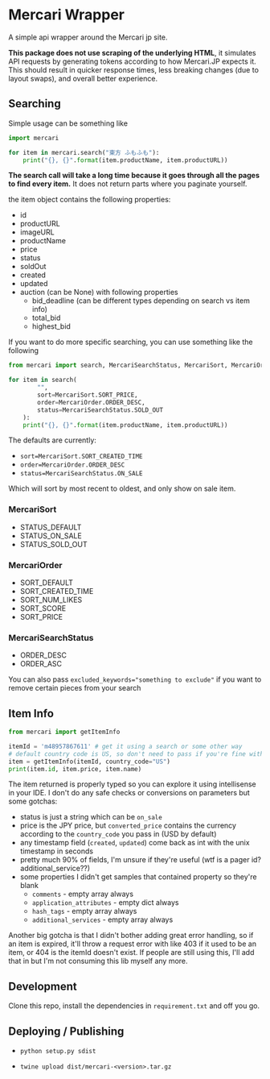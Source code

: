 # Mercari Wrapper

A simple api wrapper around the Mercari jp site.

**This package does not use scraping of the underlying HTML**, it simulates API requests by generating tokens according to how Mercari.JP expects it. This should result in quicker response times, less breaking changes (due to layout swaps), and overall better experience.

## Searching

Simple usage can be something like

```python
import mercari

for item in mercari.search("東方 ふもふも"):
    print("{}, {}".format(item.productName, item.productURL))
```

**The search call will take a long time because it goes through all the pages to find every item.** It does not return parts where you paginate yourself.

the item object contains the following properties:

- id
- productURL
- imageURL
- productName
- price
- status
- soldOut
- created
- updated
- auction (can be None) with following properties
    - bid_deadline (can be different types depending on search vs item info)
    - total_bid
    - highest_bid

If you want to do more specific searching, you can use something like the following
```python
from mercari import search, MercariSearchStatus, MercariSort, MercariOrder

for item in search(
        "",
        sort=MercariSort.SORT_PRICE,
        order=MercariOrder.ORDER_DESC,
        status=MercariSearchStatus.SOLD_OUT
    ):
    print("{}, {}".format(item.productName, item.productURL))

```

The defaults are currently:

- `sort=MercariSort.SORT_CREATED_TIME`
- `order=MercariOrder.ORDER_DESC` 
- `status=MercariSearchStatus.ON_SALE`

Which will sort by most recent to oldest, and only show on sale item.

### MercariSort
- STATUS_DEFAULT
- STATUS_ON_SALE
- STATUS_SOLD_OUT
### MercariOrder
- SORT_DEFAULT
- SORT_CREATED_TIME
- SORT_NUM_LIKES
- SORT_SCORE
- SORT_PRICE
### MercariSearchStatus
- ORDER_DESC
- ORDER_ASC

You can also pass `excluded_keywords="something to exclude"` if you want to remove certain pieces from your search

## Item Info

```python
from mercari import getItemInfo

itemId = 'm48957867611' # get it using a search or some other way
# default country code is US, so don't need to pass if you're fine with US
item = getItemInfo(itemId, country_code="US")
print(item.id, item.price, item.name)
```

The item returned is properly typed so you can explore it using intellisense in your IDE. I don't do any safe checks or conversions on parameters but some gotchas:
- status is just a string which can be `on_sale`
- price is the JPY price, but `converted_price` contains the currency according to the `country_code` you pass in (USD by default)
- any timestamp field (`created`, `updated`) come back as int with the unix timestamp in seconds
- pretty much 90% of fields, I'm unsure if they're useful (wtf is a pager id? additional_service??)
- some properties I didn't get samples that contained property so they're blank
    - `comments` - empty array always
    - `application_attributes` - empty dict always
    - `hash_tags` - empty array always
    - `additional_services` - empty array always

Another big gotcha is that I didn't bother adding great error handling, so if an item is expired, it'll throw a request error with like 403 if it used to be an item, or 404 is the itemId doesn't exist. If people are still using this, I'll add that in but I'm not consuming this lib myself any more.


## Development

Clone this repo, install the dependencies in `requirement.txt` and off you go.

## Deploying / Publishing

- `python setup.py sdist`

- `twine upload dist/mercari-<version>.tar.gz`
